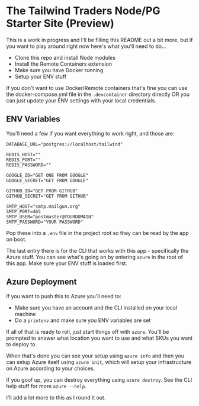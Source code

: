 # The Tailwind Traders Node/PG Starter Site (Preview)

This is a work in progress and I'll be filling this README out a bit more, but if you want to play around right now here's what you'll need to do...

 - Clone this repo and install Node modules
 - Install the Remote Containers extension
 - Make sure you have Docker running
 - Setup your ENV stuff

If you don't want to use Docker/Remote containers that's fine you can use the docker-compose.yml file in the `.devcontainer` directory directly OR you can just update your ENV settings with your local credentials. 

## ENV Variables

You'll need a few if you want everything to work right, and those are:

```
DATABASE_URL="postgres://localhost/tailwind"

REDIS_HOST=""
REDIS_PORT=""
REDIS_PASSWORD=""

GOOGLE_ID="GET ONE FROM GOOGLE"
GOOGLE_SECRET="GET FROM GOOGLE"

GITHUB_ID="GET FROM GITHUB"
GITHUB_SECRET="GET FROM GITHUB"

SMTP_HOST="smtp.mailgun.org"
SMTP_PORT=465
SMTP_USER="postmaster@YOURDOMAIN"
SMTP_PASSWORD="YOUR PASSWORD"
```

Pop these into a `.env` file in the project root so they can be read by the app on boot.

The last entry there is for the CLI that works with this app - specifically the Azure stuff. You can see what's going on by entering `azure` in the root of this app. Make sure your ENV stuff is loaded first.

## Azure Deployment

If you want to push this to Azure you'll need to:

 - Make sure you have an account and the CLI installed on your local machine
 - Do a `printenv` and make sure you ENV variables are set

If all of that is ready to roll, just start things off with `azure`. You'll be prompted to answer what location you want to use and what SKUs you want to deploy to.

When that's done you can see your setup using `azure info` and then you can setup Azure itself using `azure init`, which will setup your infrastructure on Azure according to your choices.

If you goof up, you can destroy everything using `azure destroy`. See the CLI help stuff for more `azure --help`. 

I'll add a lot more to this as I round it out.